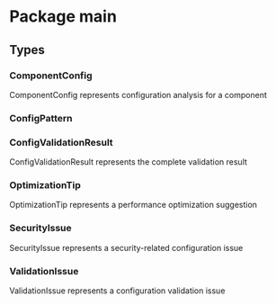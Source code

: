 # Package main

## Types

### ComponentConfig

ComponentConfig represents configuration analysis for a component


### ConfigPattern

### ConfigValidationResult

ConfigValidationResult represents the complete validation result


### OptimizationTip

OptimizationTip represents a performance optimization suggestion


### SecurityIssue

SecurityIssue represents a security-related configuration issue


### ValidationIssue

ValidationIssue represents a configuration validation issue


